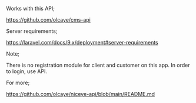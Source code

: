 Works with this API;

https://github.com/olcaye/cms-api

Server requirements;

https://laravel.com/docs/9.x/deployment#server-requirements


Note;

There is no registration module for client and customer on this app. In order to login, use API.

For more;

https://github.com/olcaye/niceye-api/blob/main/README.md
